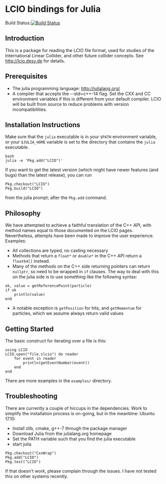 LCIO bindings for Julia
=======================
Build Status:[![Build Status](https://travis-ci.com/jstrube/LCIO.jl.svg?branch=master)](https://travis-ci.com/jstrube/LCIO.jl)

Introduction
------------
This is a package for reading the LCIO file format, used for studies of the International Linear Collider, and other future collider concepts. See http://lcio.desy.de for details.

Prerequisites
-------------
 - The julia programming language: http://julialang.org/
 - A compiler that accepts the --std=c++-14 flag. Set the CXX and CC environment variables if this is different from your default compiler.
LCIO will be built from source to reduce problems with version incompatibilities.


Installation Instructions
-------------------------
Make sure that the `julia` executable is in your `$PATH` environment variable, or your `$JULIA_HOME` variable is set to the directory that contains the `julia` executable. 
```
bash
julia -e 'Pkg.add("LCIO")'
```

If you want to get the latest version (which might have newer features (and bugs) than the latest release), you can run
```
Pkg.checkout("LCIO")
Pkg.build("LCIO")
```
from the julia prompt; after the `Pkg.add` command.


Philosophy
----------
We have attempted to achieve a faithful translation of the C++ API, with method names equal to those documented on the LCIO pages. Nevertheless, attempts have been made to improve the user experience.
Examples:
 - All collections are typed, no casting necessary
 - Methods that return a `float*` or `double*` in the C++ API return a `float64[]` instead.
 - Many of the methods on the C++ side returning pointers can return `nullptr`, so need to be wrapped in `if` clauses. The way to deal with this on the julia side is to use something like the following syntax:

 ```
 ok, value = getReferencePoint(particle)
 if ok
     println(value)
end
```
 - A notable exception is `getPosition` for hits, and `getMomentum` for particles, which we assume always return valid values

Getting Started
---------------
The basic construct for iterating over a file is this:
```
using LCIO
LCIO.open("file.slcio") do reader
    for event in reader
        println(getEventNumber(event))
    end
end
```
There are more examples in the `examples/` directory.

Troubleshooting
---------------
There are currently a couple of hiccups in the dependencies. Work to simplify the installation process is on-going, but in the meantime:
Ubuntu 17.10:
 - Install zlib, cmake, g++-7 through the package manager
 - Download Julia from the julialang.org homepage
 - Set the PATH variable such that you find the julia executable
 - start julia
 ```Pkg.add("CxxWrap")
 Pkg.checkout("CxxWrap")
 Pkg.add("LCIO")
 Pkg.test("LCIO")
 ```
If that doesn't work, please complain through the issues. I have not tested this on other systems recently.
